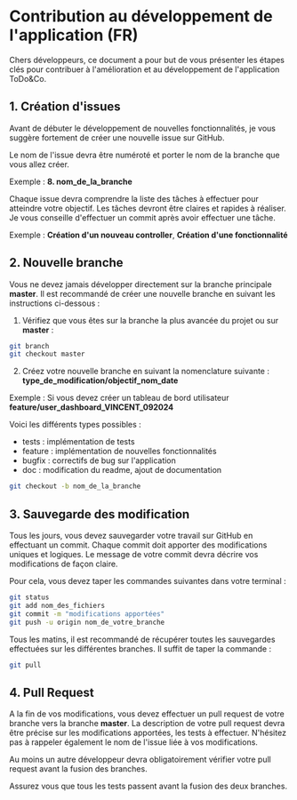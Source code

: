 # Contribution au développement de l'application (FR)

Chers développeurs, ce document a pour but de vous présenter les étapes clés pour contribuer à l'amélioration et au développement de l'application ToDo&Co.

## 1. Création d'issues

Avant de débuter le développement de nouvelles fonctionnalités, je vous suggère fortement de créer une nouvelle issue sur GitHub. 

Le nom de l'issue devra être numéroté et porter le nom de la branche que vous allez créer. 

Exemple : **8. nom_de_la_branche**

Chaque issue devra comprendre la liste des tâches à effectuer pour atteindre votre objectif. Les tâches devront être claires et rapides à réaliser. Je vous conseille d'effectuer un commit après avoir effectuer une tâche.

Exemple : **Création d'un nouveau controller**, **Création d'une fonctionnalité**

## 2. Nouvelle branche

Vous ne devez jamais développer directement sur la branche principale **master**. Il est recommandé de créer une nouvelle branche en suivant les instructions ci-dessous : 

1. Vérifiez que vous êtes sur la branche la plus avancée du projet ou sur **master** :

```bash
git branch
git checkout master
```

2. Créez votre nouvelle branche en suivant la nomenclature suivante : **type_de_modification/objectif_nom_date**

Exemple : Si vous devez créer un tableau de bord utilisateur
**feature/user_dashboard_VINCENT_092024**

Voici les différents types possibles :
- tests : implémentation de tests
- feature : implémentation de nouvelles fonctionnalités
- bugfix : correctifs de bug sur l'application
- doc : modification du readme, ajout de documentation

```bash
git checkout -b nom_de_la_branche
```

## 3. Sauvegarde des modification

Tous les jours, vous devez sauvegarder votre travail sur GitHub en effectuant un commit.
Chaque commit doit apporter des modifications uniques et logiques. Le message de votre commit devra décrire vos modifications de façon claire.

Pour cela, vous devez taper les commandes suivantes dans votre terminal :

```bash
git status
git add nom_des_fichiers
git commit -m "modifications apportées"
git push -u origin nom_de_votre_branche
```

Tous les matins, il est recommandé de récupérer toutes les sauvegardes effectuées sur les différentes branches. Il suffit de taper la commande :

```bash
git pull
```

## 4. Pull Request

A la fin de vos modifications, vous devez effectuer un pull request de votre branche vers la branche **master**. La description de votre pull request devra être précise sur les modifications apportées, les tests à effectuer. N'hésitez pas à rappeler également le nom de l'issue liée à vos modifications.

Au moins un autre développeur devra obligatoirement vérifier votre pull request avant la fusion des branches. 

Assurez vous que tous les tests passent avant la fusion des deux branches.